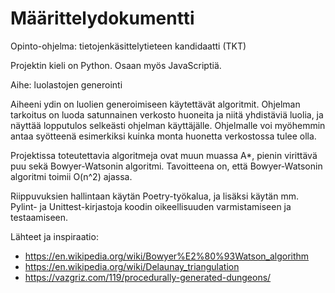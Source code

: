 # Määrittelydokumentti

Opinto-ohjelma: tietojenkäsittelytieteen kandidaatti (TKT) 

Projektin kieli on Python. Osaan myös JavaScriptiä.

Aihe: luolastojen generointi 

Aiheeni ydin on luolien generoimiseen käytettävät algoritmit. Ohjelman tarkoitus on luoda satunnainen verkosto huoneita ja niitä yhdistäviä luolia, ja näyttää lopputulos selkeästi ohjelman käyttäjälle. Ohjelmalle voi myöhemmin antaa syötteenä esimerkiksi kuinka monta huonetta verkostossa tulee olla. 

Projektissa toteutettavia algoritmeja ovat muun muassa A*, pienin virittävä puu sekä Bowyer-Watsonin algoritmi. Tavoitteena on, että Bowyer-Watsonin algoritmi toimii O(n^2) ajassa.

Riippuvuksien hallintaan käytän Poetry-työkalua, ja lisäksi käytän mm. Pylint- ja Unittest-kirjastoja koodin oikeellisuuden varmistamiseen ja testaamiseen.

Lähteet ja inspiraatio:
- https://en.wikipedia.org/wiki/Bowyer%E2%80%93Watson_algorithm
- https://en.wikipedia.org/wiki/Delaunay_triangulation
- https://vazgriz.com/119/procedurally-generated-dungeons/
